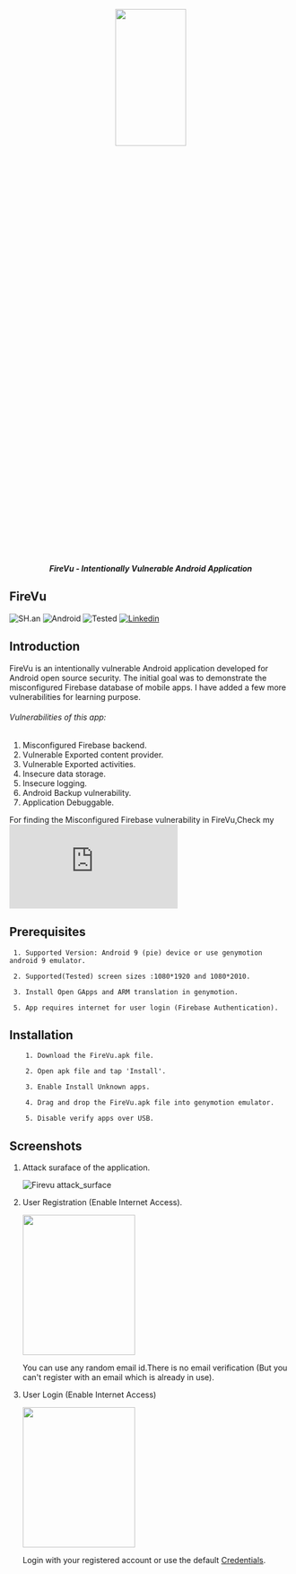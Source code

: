 <p align="center"> <img src="https://github.com/sahad-mk/FireVu/blob/master/Images/Firevu_Splash.png" height="25%" width="50%"></p>
<p align="center"><b><i> FireVu - Intentionally Vulnerable Android Application </i> </b> </p>

## FireVu

![SH.an](https://img.shields.io/badge/version-1.0-success)  ![Android](https://img.shields.io/badge/Android%209(Pie)-important)   ![Tested](https://img.shields.io/badge/Tested%20On-Mi%20A1-green) [![Linkedin](https://img.shields.io/badge/Linkedin-/Sahadmk-blue)](https://www.linkedin.com/in/sahadmk)

## Introduction
FireVu is an intentionally vulnerable Android application developed for Android open source security. The initial goal was to demonstrate the misconfigured Firebase database of mobile apps. I have added a few more vulnerabilities for learning purpose.

###### Vulnerabilities of this app:

1. Misconfigured Firebase backend.
2. Vulnerable Exported content provider.
3. Vulnerable Exported activities.
4. Insecure data storage.
5. Insecure logging.
6. Android Backup vulnerability.
7. Application Debuggable.

For finding the Misconfigured Firebase vulnerability in FireVu,Check my ![Misconfigured Firebase Writeup](https://github.com/sahad-mk/FireVu/blob/master/Documents/Misconfigured%20Firebase%20Database.pdf)

## Prerequisites

     1. Supported Version: Android 9 (pie) device or use genymotion android 9 emulator.

     2. Supported(Tested) screen sizes :1080*1920 and 1080*2010.
 
     3. Install Open GApps and ARM translation in genymotion.

     5. App requires internet for user login (Firebase Authentication).

## Installation
     
        1. Download the FireVu.apk file.
        
        2. Open apk file and tap 'Install'.
        
        3. Enable Install Unknown apps.
        
        4. Drag and drop the FireVu.apk file into genymotion emulator.
        
        5. Disable verify apps over USB.
 
## Screenshots

1. Attack suraface of the application.

   ![Firevu attack_surface](https://github.com/sahad-mk/FireVu/blob/master/Images/attack_suraface.png)
   

2. User Registration (Enable Internet Access).

   <img src=https://github.com/sahad-mk/FireVu/blob/master/Images/register.png height="250" width="200">
   
   You can use any random email id.There is no email verification (But you can't register with an email which is already in use).
   
   
3. User Login (Enable Internet Access)

   
   <img src="https://github.com/sahad-mk/FireVu/blob/master/Images/login.png" height="250" width="200">
   
   Login with your registered account or use the default [Credentials](https://github.com/sahad-mk/FireVu/blob/master/credentials.txt).
        
        
      
